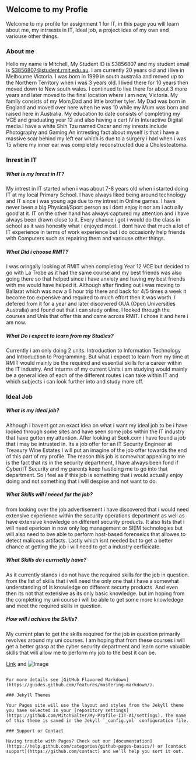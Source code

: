 ## Welcome to my Profle

Welcome to my profile for assignment 1 for IT, in this page you will learn about me, my intrsests in IT, Ideal job, a project idea of my own and variouse other things. 

### About me

Hello my name is Mitchell, My Student ID is S3856807 and my student email is S3856807@student.rmit.edu.au. I am currently 20 years old and i live in Melbourne Victoria. I was born in 1999 in south australia and moved up to the Northern Territory when i was 3 years old. I lived there for 10 years then moved down to New south wales. I continued to live there for about 3 more years and later moved to the final location where i am now, Victoria. My family consists of my Mom,Dad and little brother tyler. My Dad was born in England and moved over here when he was 10 while my Mum was born and raised here in Australia. My education to date consists of completing my VCE and graduating year 12 and also having a cert IV in Interactive Digital media.I have a white Shih Tzu named Oscar and my inrests include Photography and Gaming.An intresting fact about myself is that i have a massive scar behind my left ear which is due to a surgery i had when i was 15 where my inner ear was completely reconstructed due a Cholesteatoma. 


### Inrest in IT

##### What is my Inrest in IT?
My intrest in IT started when i was about 7-8 years old when i started doing IT at my local Primary School. I have always liked being around technology and IT since i was young age due to my intrest in Online games. I have never been a big Physical/Sport person as i dont enjoy it nor am i actually good at it. IT on the other hand has always captured my attention and i have always been drawn close to it. Every chance i got i would do the class in school as it was honestly what i enjoyed most. I dont have that much a lot of IT experience in terms of work experience but i do occasionly help friends with Computers such as repairing them and variouse other things.

##### What Did i choose RMIT?
I was oringally looking at RMIT when completing Year 12 VCE but decided to go with La Trobe as it had the same course and my best friends was also going there so that helped since i have anxiety and having my best friends with me would have helped it. Although after finding out i was moving to Ballarat which was now a 6 hour trip there and back for 4/5 times a week it become too expensive and required to much effort then it was worth. I defered from it for a year and later discovered OUA (Open Universities Australia) and found out that i can study online. I looked through the courses and Unis that offer this and came across RMIT. I chose it and here i am now.

##### What Do i expect to learn from my Studies?
Currently i am only doing 2 units. Introduction to Information Technology and Introduction to Programming. But what i expect to learn from my time at RMIT would mainly be the required and essential skills for a career within the IT industry. And inturms of my current Units i am studying would mainly be a general idea of each of the different routes i can take within IT and which subjects i can look further into and study more off.


### Ideal Job

##### What is my ideal job?
Although i havent got an exact idea on what i want my ideal job to be i have looked through some sites and have seen some jobs within the IT industry that have gotten my attention. After looking at Seek.com i have found a job that i may be intrusted in. Its a job offer for an IT Security Engineer at Treasury Wine Estates I will put an imagine of the job offer towards the end of this part of my profile. The reason this job is somewhat appealing to me is the fact that its in the security department, I have always been fond if Cyber/IT Security and my parents keep hastleing me to go into that department. So i feel as if this job is something that i would actually enjoy doing and not something that i will despise and not want to do.

##### What Skills will i neeed for the job?
from looking over the job advertisement i have discovered that i would need extensive experience within the security operations department as well as have extensive knowledge on different security products. It also lists that i will need epericen in now only log management or SIEM technologies but will also need to bve able to perform host-based forenseics that allowes to detect malicous artifacts. Lastly which isnt needed but to get a better chance at getting the job i will need to get a industry cerficicate.

##### What Skills do i currneltly have?
As it currently stands i do not have the required skills for the job in question. from the list of skills that i will need the only one that i have a somewhat understanding of is knowledge on different securty products. And even then its not that extensive as its only basic knowledge. but im hoping from the completing my uni course i will be able to get some more knowledege and meet the required skills in question.

##### How will i achieve the Skills?
My current plan to get the skills required for the job in question primarily revolves around my uni courses. I am hoping that from these courses i will get a better grasp at the cyber security department and learn some valuable skills that will allow me to perform my job to the best it can be.

[Link](url) and ![Image](src)
```

For more details see [GitHub Flavored Markdown](https://guides.github.com/features/mastering-markdown/).

### Jekyll Themes

Your Pages site will use the layout and styles from the Jekyll theme you have selected in your [repository settings](https://github.com/MitchSalter/My-Profile-IIT-A1/settings). The name of this theme is saved in the Jekyll `_config.yml` configuration file.

### Support or Contact

Having trouble with Pages? Check out our [documentation](https://help.github.com/categories/github-pages-basics/) or [contact support](https://github.com/contact) and we’ll help you sort it out.
